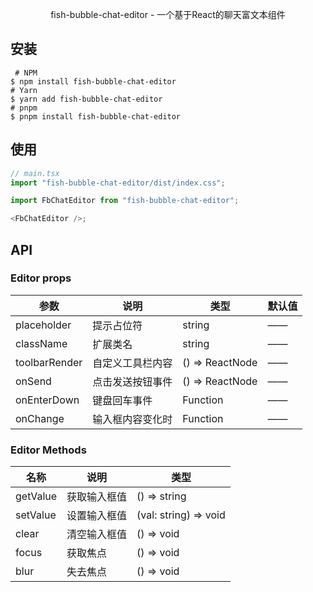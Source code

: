 <!--
 * @Date: 2023-12-30 11:43:31
 * @Description: Modify here please
-->

<p align="center">fish-bubble-chat-editor - 一个基于React的聊天富文本组件</p>

## 安装

```shell
 # NPM
$ npm install fish-bubble-chat-editor
# Yarn
$ yarn add fish-bubble-chat-editor
# pnpm
$ pnpm install fish-bubble-chat-editor
```

## 使用

```js
// main.tsx
import "fish-bubble-chat-editor/dist/index.css";
```

```js
import FbChatEditor from "fish-bubble-chat-editor";

<FbChatEditor />;
```

## API

### Editor props

| 参数          | 说明             | 类型            | 默认值 |
| ------------- | ---------------- | --------------- | ------ |
| placeholder   | 提示占位符       | string          | ——     |
| className     | 扩展类名         | string          | ——     |
| toolbarRender | 自定义工具栏内容 | () => ReactNode | ——     |
| onSend        | 点击发送按钮事件 | () => ReactNode | ——     |
| onEnterDown   | 键盘回车事件     | Function        | ——     |
| onChange      | 输入框内容变化时 | Function        | ——     |

### Editor Methods

| 名称     | 说明         | 类型                  |
| -------- | ------------ | --------------------- |
| getValue | 获取输入框值 | () => string          |
| setValue | 设置输入框值 | (val: string) => void |
| clear    | 清空输入框值 | () => void            |
| focus    | 获取焦点     | () => void            |
| blur     | 失去焦点     | () => void            |
